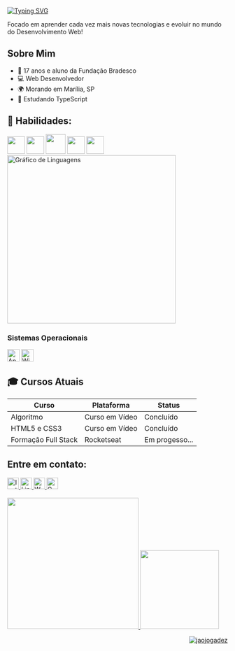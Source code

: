 
<!-- Seção de introdução -->
<div>
  <p>
    <a href="https://git.io/typing-svg">
      <img src="https://readme-typing-svg.demolab.com?font=Fira+Code&size=28&pause=1000&duration=4000&color=007ACC&vCenter=true&width=500&lines=%F0%9F%91%8B+Sou+João+Pedro+de+Oliveira;Futuro+Dev.+Full+Stack+%F0%9F%92%AA" alt="Typing SVG" />
    </a>
  </p>
</div>

<p>Focado em aprender cada vez mais novas tecnologias e evoluir no mundo do Desenvolvimento Web!</p>

<!-- Seção sobre mim -->
<div>
  <h2>Sobre Mim</h2>
  <ul>
    <li>🚀 17 anos e aluno da Fundação Bradesco</li>
    <li> 💻  Web Desenvolvedor</li>
    <li>🌍 Morando em Marília, SP</li>
    <li>🧠 Estudando TypeScript</li>
  </ul>
</div>



<h2> 🚀 Habilidades: </h2>
<span>
  <img loading="lazy" src="https://cdn.jsdelivr.net/gh/devicons/devicon@latest/icons/html5/html5-original.svg" width="40" height="40" />       
  <img loading="lazy" src="https://cdn.jsdelivr.net/gh/devicons/devicon@latest/icons/css3/css3-original.svg" width="40" height="40" />
  <img loading="lazy" src="https://cdn.jsdelivr.net/gh/devicons/devicon@latest/icons/bootstrap/bootstrap-original.svg" width="45" height="45" />
  <img src="https://cdn.jsdelivr.net/gh/devicons/devicon@latest/icons/git/git-original.svg" width="40" height="40"/>
  <img loading="lazy" src="https://cdn.jsdelivr.net/gh/devicons/devicon@latest/icons/javascript/javascript-original.svg" width="40" height="40"  /> 
  
<!-- Gráfico de linguagens mais usadas no github, centralizado -->
<div>
  <img src="https://github-readme-stats.vercel.app/api/top-langs?username=jaojogadez&locale=pt-br&hide_title=true&layout=compact&card_width=320&langs_count=5&theme=tokyonight&hide_border=true&order=2" width="385" alt="Gráfico de Linguagens" />
</div>

<h3>Sistemas Operacionais</h3>
  <div style="text-align: left;">
    <img src="https://cdn.jsdelivr.net/gh/devicons/devicon/icons/android/android-plain.svg" height="28" alt="Android" />
    <img src="https://cdn.jsdelivr.net/gh/devicons/devicon/icons/windows8/windows8-original.svg" height="28" alt="Windows" />
</div>
</span>

<!-- Seção de cursos atuais -->
<div>
  <h2>🎓 Cursos Atuais</h2>
  <table>
    <thead>
      <tr>
        <th>Curso</th>
        <th>Plataforma</th>
        <th>Status</th>
      </tr>
    </thead>
    <tbody>
      <tr>
        <td>Algoritmo</td>
        <td>Curso em Vídeo</td>
        <td>Concluído</td>
      </tr>
      <tr>
        <td>HTML5 e CSS3</td>
        <td>Curso em Vídeo</td>
        <td>Concluído</td>
      </tr>
      <tr>
        <td>Formação Full Stack</td>
        <td>Rocketseat</td>
        <td>Em progesso...</td>
      </tr>
    </tbody>
  </table>
</div>

<!--
![BS](https://img.shields.io/badge/CSS3-1572B6?style=for-the-badge&logo=css3&logoColor=white)
![JS](https://img.shields.io/badge/HTML5-E34F26?style=for-the-badge&logo=html5&logoColor=white) <br> -->

## Entre em contato: <br>
<!-- Links para redes sociais com ícones no centro -->
<div align= "left">
  <a href="https://www.instagram.com/jao oliviera">
    <img src="https://img.shields.io/static/v1?message=Instagram&logo=instagram&label=&color=007ACC&logoColor=white&labelColor=&style=for-the-badge" height="26" alt="Instagram" />
  </a>
  <a href="https://www.linkedin.com/in/jaocodadez/">
    <img src="https://img.shields.io/static/v1?message=LinkedIn&logo=linkedin&label=&color=007ACC&logoColor=white&labelColor=&style=for-the-badge" height="26" alt="LinkedIn" />
  </a>
  <a href="https://wa.me/5512920006654"">
    <img src="https://img.shields.io/static/v1?message=Whatsapp&logo=whatsapp&label=&color=007ACC&logoColor=white&labelColor=&style=for-the-badge" height="26" alt="Whatsapp" />
  </a>
  <a href="mailto:joaoolivierapedro@gmail.com">
    <img src="https://img.shields.io/static/v1?message=Gmail&logo=gmail&label=&color=007ACC&logoColor=white&labelColor=&style=for-the-badge" height="26" alt="Gmail" />
  </a>
</div>

<br>

<div>
  <a href="https://github.com/jaojogadez">
  <img loading="lazy" width="300" src="https://i.pinimg.com/originals/39/e3/52/39e352ea5caf1247fb29969a7cc8d4d2.gif"> 
  <img loading="lazy" height="180em" src="https://github-readme-stats.vercel.app/api?username=jaojogadez&show_icons=true&theme=dark&include_all_commits=true&count_private=true"/>
</div>


<p align="right"> <img src="https://komarev.com/ghpvc/?username=jaojogadez&label=Profile%20views&color=0e75b6&style=flat" alt="jaojogadez" /> </p>
<!--
![Snake animation](https://github.com/jaojogadez/jaojogadez/blob/output/github-contribution-grid-snake.svg) testes teste
-->
